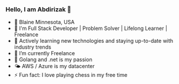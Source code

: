 ### Hello, I am Abdirizak 👋

- 📍  Blaine Minnesota, USA
- 🔭 I'm Full Stack Developer | Problem Solver | Lifelong Learner | Freelance
- 🌱 Actively learning new technologies and staying up-to-date with industry trends
- 🐳 I’m currently Freelance 
- 👯 Golang and .net is my passion
- 🌤 AWS / Azure is my datacenter
- ⚡ Fun fact: I love playing chess in my free time

